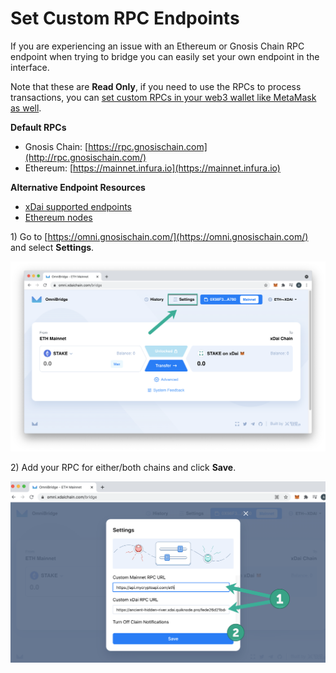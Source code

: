 # Set Custom RPC Endpoints

If you are experiencing an issue with an Ethereum or Gnosis Chain RPC endpoint when trying to bridge you can easily set your own endpoint in the interface.&#x20;

Note that these are **Read Only**, if you need to use the RPCs to process transactions, you can [set custom RPCs in your web3 wallet like MetaMask as well](https://metamask.zendesk.com/hc/en-us/articles/360043227612-How-to-add-a-custom-Network-RPC-and-or-Block-Explorer).&#x20;

**Default RPCs**

* Gnosis Chain: [https://rpc.gnosischain.com](http://rpc.gnosischain.com/)
* Ethereum: [https://mainnet.infura.io](https://mainnet.infura.io)

**Alternative Endpoint Resources**

* [xDai supported endpoints](../../../for-developers/developer-resources/#json-rpc-endpoints)
* [Ethereum nodes](https://ethereumnodes.com/)

1\) Go to [https://omni.gnosischain.com/](https://omni.gnosischain.com/) and select **Settings**.

![](../../../.gitbook/assets/settings-1.png)

2\) Add your RPC for either/both chains and click **Save**.

![](../../../.gitbook/assets/rpc-1.png)


